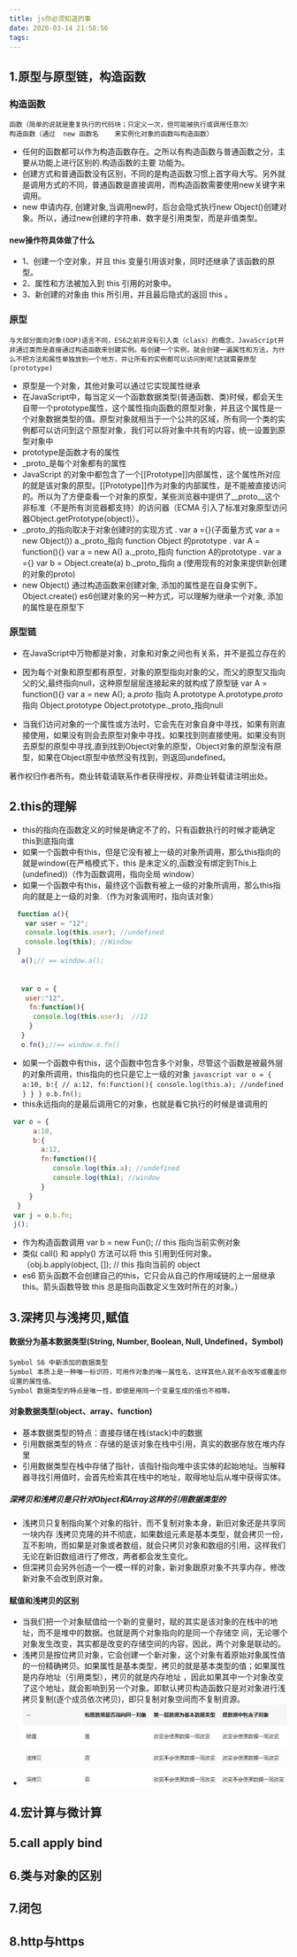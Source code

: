 ```yaml
---
title: js你必须知道的事
date: 2020-03-14 21:58:56
tags:
---
```

## 1.原型与原型链，构造函数
### 构造函数
    函数（简单的说就是重复执行的代码块；只定义一次，但可能被执行或调用任意次）
    构造函数（通过  new 函数名    来实例化对象的函数叫构造函数）
  * 任何的函数都可以作为构造函数存在。之所以有构造函数与普通函数之分，主要从功能上进行区别的.构造函数的主要 功能为。
  * 创建方式和普通函数没有区别，不同的是构造函数习惯上首字母大写。另外就是调用方式的不同，普通函数是直接调用，而构造函数需要使用new关键字来调用。
  * new 申请内存, 创建对象,当调用new时，后台会隐式执行new Object()创建对象。所以，通过new创建的字符串、数字是引用类型，而是非值类型。
#### new操作符具体做了什么
  * 1、创建一个空对象，并且 this 变量引用该对象，同时还继承了该函数的原型。
  * 2、属性和方法被加入到 this 引用的对象中。
  * 3、新创建的对象由 this 所引用，并且最后隐式的返回 this 。
### 原型
    与大部分面向对象(OOP)语言不同，ES6之前并没有引入类（class）的概念，JavaScript并非通过类而是直接通过构造函数来创建实例。每创建一个实例，就会创建一遍属性和方法，为什么不把方法和属性单独放到一个地方，并让所有的实例都可以访问到呢?这就需要原型(prototype)
   * 原型是一个对象，其他对象可以通过它实现属性继承
   * 在JavaScript中，每当定义一个函数数据类型(普通函数、类)时候，都会天生自带一个prototype属性，这个属性指向函数的原型对象，并且这个属性是一个对象数据类型的值。原型对象就相当于一个公共的区域，所有同一个类的实例都可以访问到这个原型对象，我们可以将对象中共有的内容，统一设置到原型对象中
   * prototype是函数才有的属性
   * _proto_是每个对象都有的属性  
   * JavaScript 的对象中都包含了一个[[Prototype]]内部属性，这个属性所对应的就是该对象的原型。[[Prototype]]作为对象的内部属性，是不能被直接访问的。所以为了方便查看一个对象的原型，某些浏览器中提供了__proto__这个非标准（不是所有浏览器都支持）的访问器（ECMA 引入了标准对象原型访问器Object.getPrototype(object)）。
   * _proto_的指向取决于对象创建时的实现方式
     . var a ={}(子面量方式 var a = new Object()) a._proto_指向 function Object 的prototype
     . var A = function(){} 
       var a = new A()
       a._proto_指向 function A的prototype
     . var a ={} var b = Object.create(a) b._proto_指向 a (使用现有的对象来提供新创建的对象的proto)
   * new Object() 通过构造函数来创建对象, 添加的属性是在自身实例下。
     Object.create() es6创建对象的另一种方式，可以理解为继承一个对象, 添加的属性是在原型下
### 原型链
   * 在JavaScript中万物都是对象，对象和对象之间也有关系，并不是孤立存在的
   * 因为每个对象和原型都有原型，对象的原型指向对象的父，而父的原型又指向父的父,最终指向null，这种原型层层连接起来的就构成了原型链
     var A = function(){}
     var a = new A();
     a._proto_ 指向 A.prototype
     A.prototype._proto_ 指向 Object.prototype
    Object.prototype._proto_指向null

  * 当我们访问对象的一个属性或方法时，它会先在对象自身中寻找，如果有则直接使用，如果没有则会去原型对象中寻找，如果找到则直接使用。如果没有则去原型的原型中寻找,直到找到Object对象的原型，Object对象的原型没有原型，如果在Object原型中依然没有找到，则返回undefined。

著作权归作者所有。商业转载请联系作者获得授权，非商业转载请注明出处。
## 2.this的理解
   * this的指向在函数定义的时候是确定不了的，只有函数执行的时候才能确定this到底指向谁
   * 如果一个函数中有this，但是它没有被上一级的对象所调用，那么this指向的就是window(在严格模式下，this 是未定义的,函数没有绑定到This上(undefined))（作为函数调用，指向全局 window）
   * 如果一个函数中有this，最终这个函数有被上一级的对象所调用，那么this指向的就是上一级的对象.（作为对象调用时，指向该对象）
   ```javascript
     function a(){
       var user = "12";
       console.log(this.user); //undefined
       console.log(this); //Window
     }
      a();// == window.a();


      var o = {
       user:"12",
        fn:function(){
         console.log(this.user);  //12
        }
      }
      o.fn();//== window.o.fn()
   ```
   * 如果一个函数中有this，这个函数中包含多个对象，尽管这个函数是被最外层的对象所调用，this指向的也只是它上一级的对象
    ```javascript
    var o = {
          a:10,
          b:{
            // a:12,
            fn:function(){
             console.log(this.a); //undefined
           }
          }
        }
       o.b.fn();
    ```
  * this永远指向的是最后调用它的对象，也就是看它执行的时候是谁调用的
  ```javascript
   var o = {
        a:10,
        b:{
          a:12,
          fn:function(){
             console.log(this.a); //undefined
             console.log(this); //window
          }
       }
    }
   var j = o.b.fn;
   j();
  ```
  * 作为构造函数调用 var b = new Fun(); // this 指向当前实例对象
  * 类似 call() 和 apply() 方法可以将 this 引用到任何对象。（obj.b.apply(object, []); // this 指向当前的 object
  * es6 箭头函数不会创建自己的this，它只会从自己的作用域链的上一层继承this。箭头函数导致 this 总是指向函数定义生效时所在的对象。）
## 3.深拷贝与浅拷贝,赋值
   #### 数据分为基本数据类型(String, Number, Boolean, Null, Undefined，Symbol)
    Symbol S6 中新添加的数据类型
    Symbol 本质上是一种唯一标识符，可用作对象的唯一属性名，这样其他人就不会改写或覆盖你设置的属性值。
    Symbol 数据类型的特点是唯一性，即使是用同一个变量生成的值也不相等。
  #### 对象数据类型(object、array、function)
  * 基本数据类型的特点：直接存储在栈(stack)中的数据
  * 引用数据类型的特点：存储的是该对象在栈中引用，真实的数据存放在堆内存里
  * 引用数据类型在栈中存储了指针，该指针指向堆中该实体的起始地址。当解释器寻找引用值时，会首先检索其在栈中的地址，取得地址后从堆中获得实体。
  ##### 深拷贝和浅拷贝是只针对Object和Array这样的引用数据类型的
  * 浅拷贝只复制指向某个对象的指针，而不复制对象本身，新旧对象还是共享同一块内存
    浅拷贝克隆的并不彻底，如果数组元素是基本类型，就会拷贝一份，互不影响，而如果是对象或者数组，就会只拷贝对象和数组的引用，这样我们无论在新旧数组进行了修改，两者都会发生变化。
  * 但深拷贝会另外创造一个一模一样的对象，新对象跟原对象不共享内存，修改新对象不会改到原对象。
  #### 赋值和浅拷贝的区别
  * 当我们把一个对象赋值给一个新的变量时，赋的其实是该对象的在栈中的地址，而不是堆中的数据。也就是两个对象指向的是同一个存储空  间，无论哪个对象发生改变，其实都是改变的存储空间的内容，因此，两个对象是联动的。
  * 浅拷贝是按位拷贝对象，它会创建一个新对象，这个对象有着原始对象属性值的一份精确拷贝。如果属性是基本类型，拷贝的就是基本类型的值；如果属性是内存地址（引用类型），拷贝的就是内存地址 ，因此如果其中一个对象改变了这个地址，就会影响到另一个对象。即默认拷贝构造函数只是对对象进行浅拷贝复制(逐个成员依次拷贝)，即只复制对象空间而不复制资源。
  * ![alt 总结图片](./third/1.jpeg)

## 4.宏计算与微计算
## 5.call apply bind 
## 6.类与对象的区别
## 7.闭包
## 8.http与https

